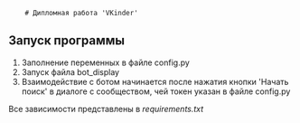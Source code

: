         # Дипломная работа 'VKinder'

## Запуск программы
1. Заполнение переменных в файле config.py 
2. Запуск файла bot_display
3. Взаимодействие с ботом начинается после нажатия кнопки 'Начать поиск' в диалоге с сообществом, чей токен  указан в файле config.py

Все зависимости представлены в *requirements.txt*

